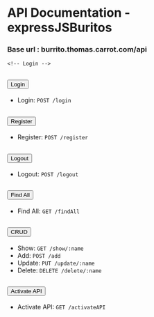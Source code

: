 <div class="container mt-5 mb-5">
   <h1 class="mb-4">API Documentation - expressJSBuritos</h1>

  <h3>Base url : burrito.thomas.carrot.com/api</h3>

  <div class="accordion" id="accordionExample">

    <!-- Login -->
<div class="accordion-item">
    <h2 class="accordion-header" id="headingLogin">
        <button class="accordion-button collapsed text-primary" type="button" data-bs-toggle="collapse" data-bs-target="#collapseLogin" aria-expanded="false" aria-controls="collapseLogin">
            Login
        </button>
    </h2>
    <div id="collapseLogin" class="accordion-collapse collapse" aria-labelledby="headingLogin" data-bs-parent="#accordionExample">
        <div class="accordion-body">
            <ul>
                <li>Login: <code>POST /login</code></li>
            </ul>
        </div>
    </div>
</div>

<!-- Register -->
<div class="accordion-item">
    <h2 class="accordion-header" id="headingRegister">
        <button class="accordion-button collapsed text-primary" type="button" data-bs-toggle="collapse" data-bs-target="#collapseRegister" aria-expanded="false" aria-controls="collapseRegister">
            Register
        </button>
    </h2>
    <div id="collapseRegister" class="accordion-collapse collapse" aria-labelledby="headingRegister" data-bs-parent="#accordionExample">
        <div class="accordion-body">
            <ul>
                <li>Register: <code>POST /register</code></li>
            </ul>
        </div>
    </div>
</div>

<!-- Logout -->
<div class="accordion-item">
    <h2 class="accordion-header" id="headingLogout">
        <button class="accordion-button collapsed text-primary" type="button" data-bs-toggle="collapse" data-bs-target="#collapseLogout" aria-expanded="false" aria-controls="collapseLogout">
            Logout
        </button>
    </h2>
    <div id="collapseLogout" class="accordion-collapse collapse" aria-labelledby="headingLogout" data-bs-parent="#accordionExample">
        <div class="accordion-body">
            <ul>
                <li>Logout: <code>POST /logout</code></li>
            </ul>
        </div>
    </div>
</div>

<!-- Find All -->
<div class="accordion-item">
    <h2 class="accordion-header" id="headingFindAll">
        <button class="accordion-button collapsed text-primary" type="button" data-bs-toggle="collapse" data-bs-target="#collapseFindAll" aria-expanded="false" aria-controls="collapseFindAll">
            Find All
        </button>
    </h2>
    <div id="collapseFindAll" class="accordion-collapse collapse" aria-labelledby="headingFindAll" data-bs-parent="#accordionExample">
        <div class="accordion-body">
            <ul>
                <li>Find All: <code>GET /findAll</code></li>
            </ul>
        </div>
    </div>
</div>

<!-- CRUD -->
<div class="accordion-item">
    <h2 class="accordion-header" id="headingCRUD">
        <button class="accordion-button collapsed text-primary" type="button" data-bs-toggle="collapse" data-bs-target="#collapseCRUD" aria-expanded="false" aria-controls="collapseCRUD">
            CRUD
        </button>
    </h2>
    <div id="collapseCRUD" class="accordion-collapse collapse" aria-labelledby="headingCRUD" data-bs-parent="#accordionExample">
        <div class="accordion-body">
            <ul>
                <li>Show: <code>GET /show/:name</code></li>
                <li>Add: <code>POST /add</code></li>
                <li>Update: <code>PUT /update/:name</code></li>
                <li>Delete: <code>DELETE /delete/:name</code></li>
            </ul>
        </div>
    </div>
</div>

<!-- Activate API -->
<div class="accordion-item">
    <h2 class="accordion-header" id="headingActivateAPI">
        <button class="accordion-button collapsed text-primary" type="button" data-bs-toggle="collapse" data-bs-target="#collapseActivateAPI" aria-expanded="false" aria-controls="collapseActivateAPI">
            Activate API
        </button>
    </h2>
    <div id="collapseActivateAPI" class="accordion-collapse collapse" aria-labelledby="headingActivateAPI" data-bs-parent="#accordionExample">
        <div class="accordion-body">
            <ul>
                <li>Activate API: <code>GET /activateAPI</code></li>
            </ul>
        </div>
    </div>
</div>

  </div>
</div>
